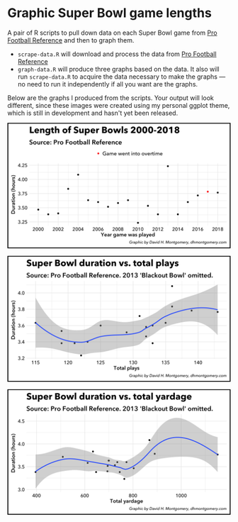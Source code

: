 # Graphic Super Bowl game lengths

A pair of R scripts to pull down data on each Super Bowl game from [Pro Football Reference](https://www.pro-football-reference.com) and then to graph them.

- `scrape-data.R` will download and process the data from [Pro Football Reference](https://www.pro-football-reference.com/play-index/tgl_finder.cgi?request=1&match=game&year_min=1999&year_max=2017&game_type=P&playoff_round=s&game_num_min=0&game_num_max=99&week_num_min=0&week_num_max=99&temperature_gtlt=lt&c5val=1.0&order_by=duration)
- `graph-data.R` will produce three graphs based on the data. It also will run `scrape-data.R` to acquire the data necessary to make the graphs — no need to run it independently if all you want are the graphs.

Below are the graphs I produced from the scripts. Your output will look different, since these images were created using my personal ggplot theme, which is still in development and hasn't yet been released. 

![Super Bowl lengths graphed](https://github.com/dhmontgomery/personal-work/raw/master/super-bowl-lengths/superbowllengths.png)

![Super Bowl lengths vs. total plays](https://github.com/dhmontgomery/personal-work/raw/master/super-bowl-lengths/superbowlplays.png)

![Super Bowl lengths vs. total yards](https://github.com/dhmontgomery/personal-work/raw/master/super-bowl-lengths/superbowlyards.png)
